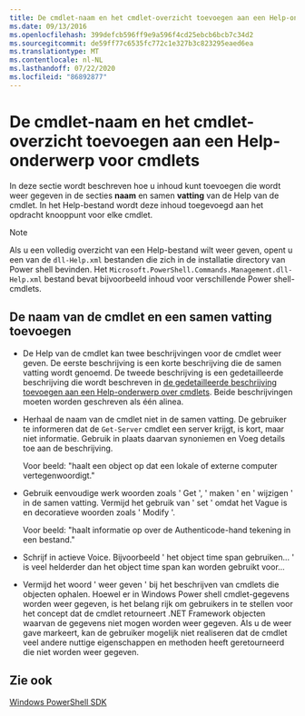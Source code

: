 ```yaml
---
title: De cmdlet-naam en het cmdlet-overzicht toevoegen aan een Help-onderwerp voor cmdlets
ms.date: 09/13/2016
ms.openlocfilehash: 399defcb596ff9e9a596f4cd25ebcb6bcb7c34d2
ms.sourcegitcommit: de59ff77c6535fc772c1e327b3c823295eaed6ea
ms.translationtype: MT
ms.contentlocale: nl-NL
ms.lasthandoff: 07/22/2020
ms.locfileid: "86892877"
---
```

# <a name="how-to-add-the-cmdlet-name-and-synopsis-to-a-cmdlet-help-topic"></a>De cmdlet-naam en het cmdlet-overzicht toevoegen aan een Help-onderwerp voor cmdlets

In deze sectie wordt beschreven hoe u inhoud kunt toevoegen die wordt weer gegeven in de secties **naam** en samen **vatting** van de Help van de cmdlet. In het Help-bestand wordt deze inhoud toegevoegd aan het opdracht knooppunt voor elke cmdlet.

> [!NOTE]
> Als u een volledig overzicht van een Help-bestand wilt weer geven, opent u een van de `dll-Help.xml` bestanden die zich in de installatie directory van Power shell bevinden. Het `Microsoft.PowerShell.Commands.Management.dll-Help.xml` bestand bevat bijvoorbeeld inhoud voor verschillende Power shell-cmdlets.

## <a name="to-add-the-cmdlet-name-and-a-synopsis"></a>De naam van de cmdlet en een samen vatting toevoegen

- De Help van de cmdlet kan twee beschrijvingen voor de cmdlet weer geven. De eerste beschrijving is een korte beschrijving die de samen vatting wordt genoemd. De tweede beschrijving is een gedetailleerde beschrijving die wordt beschreven in [de gedetailleerde beschrijving toevoegen aan een Help-onderwerp over cmdlets](./how-to-add-a-cmdlet-description.md).
  Beide beschrijvingen moeten worden geschreven als één alinea.

- Herhaal de naam van de cmdlet niet in de samen vatting. De gebruiker te informeren dat de `Get-Server` cmdlet een server krijgt, is kort, maar niet informatie. Gebruik in plaats daarvan synoniemen en Voeg details toe aan de beschrijving.

  Voor beeld: "haalt een object op dat een lokale of externe computer vertegenwoordigt."

- Gebruik eenvoudige werk woorden zoals ' Get ', ' maken ' en ' wijzigen ' in de samen vatting. Vermijd het gebruik van ' set ' omdat het Vague is en decoratieve woorden zoals ' Modify '.

  Voor beeld: "haalt informatie op over de Authenticode-hand tekening in een bestand."

- Schrijf in actieve Voice. Bijvoorbeeld ' het object time span gebruiken... ' is veel helderder dan het object time span kan worden gebruikt voor...

- Vermijd het woord ' weer geven ' bij het beschrijven van cmdlets die objecten ophalen. Hoewel er in Windows Power shell cmdlet-gegevens worden weer gegeven, is het belang rijk om gebruikers in te stellen voor het concept dat de cmdlet retourneert .NET Framework objecten waarvan de gegevens niet mogen worden weer gegeven. Als u de weer gave markeert, kan de gebruiker mogelijk niet realiseren dat de cmdlet veel andere nuttige eigenschappen en methoden heeft geretourneerd die niet worden weer gegeven.

## <a name="see-also"></a>Zie ook

[Windows PowerShell SDK](../windows-powershell-reference.md)
